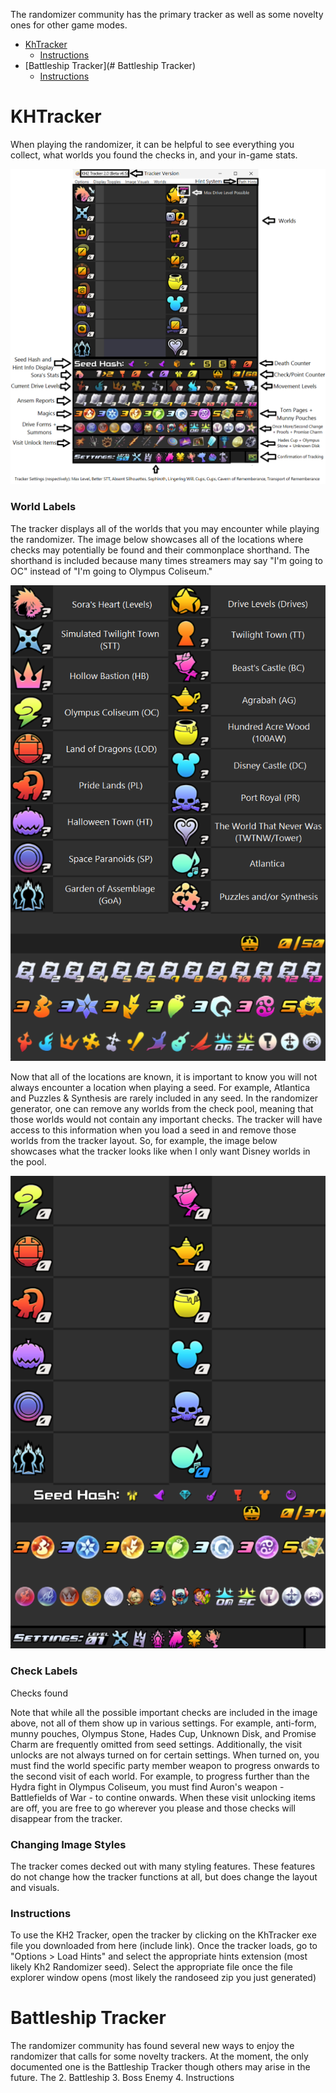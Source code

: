 The randomizer community has the primary tracker as well as some novelty ones for other game modes.

* [KhTracker](#KHTracker)
    * [Instructions](#Instructions)
* [Battleship Tracker](# Battleship Tracker)
    * [Instructions](#Instructions)

# KHTracker

When playing the randomizer, it can be helpful to see everything you collect, what worlds you found the checks in, and your in-game stats. 

![Annotated Tracker](static/annotated_tracker.png)

### World Labels

The tracker displays all of the worlds that you may encounter while playing the randomizer. The image below showcases all of the locations where checks may potentially be found and their commonplace shorthand. The shorthand is included because many times streamers may say "I'm going to OC" instead of "I'm going to Olympus Coliseum."

![Worlds](static/world_labels.png)

Now that all of the locations are known, it is important to know you will not always encounter a location when playing a seed. For example, Atlantica and Puzzles & Synthesis are rarely included in any seed. In the randomizer generator, one can remove any worlds from the check pool, meaning that those worlds would not contain any important checks. The tracker will have access to this information when you load a seed in and remove those worlds from the tracker layout. So, for example, the image below showcases what the tracker looks like when I only want Disney worlds in the pool.

![Filtered Tracker](static/filtered_tracker.png)

### Check Labels

Checks found 

Note that while all the possible important checks are included in the image above, not all of them show up in various settings. For example, anti-form, munny pouches, Olympus Stone, Hades Cup, Unknown Disk, and Promise Charm are frequently omitted from seed settings. Additionally, the visit unlocks are not always turned on for certain settings. When turned on, you must find the world specific party member weapon to progress onwards to the second visit of each world. For example, to progress further than the Hydra fight in Olympus Coliseum, you must find Auron's weapon - Battlefields of War - to contine onwards. When these visit unlocking items are off, you are free to go wherever you please and those checks will disappear from the tracker. 

### Changing Image Styles

The tracker comes decked out with many styling features. These features do not change how the tracker functions at all, but does change the layout and visuals.

### Instructions

To use the KH2 Tracker, open the tracker by clicking on the KhTracker exe file you downloaded from here (include link). Once the tracker loads, go to "Options > Load Hints" and select the appropriate hints extension (most likely Kh2 Randomizer seed). Select the appropriate file once the file explorer window opens (most likely the randoseed zip you just generated)

# Battleship Tracker

The randomizer community has found several new ways to enjoy the randomizer that calls for some novelty trackers. At the moment, the only documented one is the Battleship Tracker though others may arise in the future. The 
2. Battleship
3. Boss Enemy
4. Instructions
